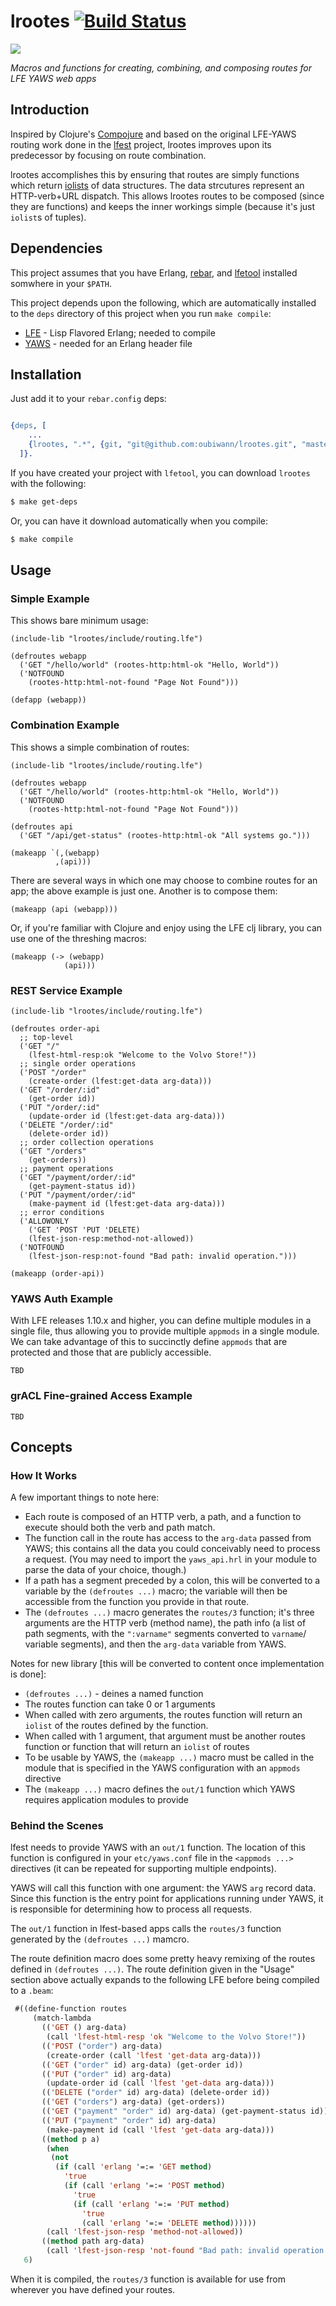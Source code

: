# lrootes [![Build Status](https://travis-ci.org/lfex/lrootes.png?branch=master)](https://travis-ci.org/lfex/lrootes)

<img src="resources/images/lrootes-x250.png"/>

*Macros and functions for creating, combining, and composing routes for LFE YAWS web apps*


## Introduction

Inspired by Clojure's [Compojure](https://github.com/weavejester/compojure)
and based on the original LFE-YAWS routing
work done in the [lfest](https://github.com/lfex/lfest) project, lrootes
improves upon its predecessor by focusing on route combination.

lrootes accomplishes this by ensuring that routes are simply functions which
return [iolists](http://erlang.org/doc/reference_manual/typespec.html#id77856)
of data structures. The data strcutures represent an HTTP-verb+URL dispatch.
This allows lrootes routes to be composed (since they are functions) and keeps
the inner workings simple (because it's just ``iolist``s of tuples).

## Dependencies

This project assumes that you have Erlang, [rebar](https://github.com/rebar/rebar),
and [lfetool]() installed somwhere in your ``$PATH``.

This project depends upon the following, which are automatically installed
to the ``deps`` directory of this project when you run ``make compile``:

* [LFE](https://github.com/rvirding/lfe) - Lisp Flavored Erlang; needed to
  compile
* [YAWS](http://yaws.hyber.org/) - needed for an Erlang header file


## Installation

Just add it to your ``rebar.config`` deps:

```erlang

{deps, [
    ...
    {lrootes, ".*", {git, "git@github.com:oubiwann/lrootes.git", "master"}}
  ]}.
```

If you have created your project with ``lfetool``, you can download
``lrootes`` with the following:

```bash
$ make get-deps
```

Or, you can have it download automatically when you compile:

```bash
$ make compile
```


## Usage

### Simple Example

This shows bare minimum usage:

```lfe
(include-lib "lrootes/include/routing.lfe")

(defroutes webapp
  ('GET "/hello/world" (rootes-http:html-ok "Hello, World"))
  ('NOTFOUND
    (rootes-http:html-not-found "Page Not Found")))

(defapp (webapp))
```

### Combination Example

This shows a simple combination of routes:

```lfe
(include-lib "lrootes/include/routing.lfe")

(defroutes webapp
  ('GET "/hello/world" (rootes-http:html-ok "Hello, World"))
  ('NOTFOUND
    (rootes-http:html-not-found "Page Not Found")))

(defroutes api
  ('GET "/api/get-status" (rootes-http:html-ok "All systems go.")))

(makeapp `(,(webapp)
          ,(api)))
```

There are several ways in which one may choose to combine routes for an app; the
above example is just one. Another is to compose them:

```lfe
(makeapp (api (webapp)))
```

Or, if you're familiar with Clojure and enjoy using the LFE clj library, you can
use one of the threshing macros:

```lfe
(makeapp (-> (webapp)
            (api)))
```
            
### REST Service Example

```lfe
(include-lib "lrootes/include/routing.lfe")

(defroutes order-api
  ;; top-level
  ('GET "/"
    (lfest-html-resp:ok "Welcome to the Volvo Store!"))
  ;; single order operations
  ('POST "/order"
    (create-order (lfest:get-data arg-data)))
  ('GET "/order/:id"
    (get-order id))
  ('PUT "/order/:id"
    (update-order id (lfest:get-data arg-data)))
  ('DELETE "/order/:id"
    (delete-order id))
  ;; order collection operations
  ('GET "/orders"
    (get-orders))
  ;; payment operations
  ('GET "/payment/order/:id"
    (get-payment-status id))
  ('PUT "/payment/order/:id"
    (make-payment id (lfest:get-data arg-data)))
  ;; error conditions
  ('ALLOWONLY
    ('GET 'POST 'PUT 'DELETE)
    (lfest-json-resp:method-not-allowed))
  ('NOTFOUND
    (lfest-json-resp:not-found "Bad path: invalid operation.")))

(makeapp (order-api))
```



### YAWS Auth Example

With LFE releases 1.10.x and higher, you can define multiple modules in a
single file, thus allowing you to provide multiple ``appmods`` in a single
module. We can take advantage of this to succinctly define ``appmods`` that
are protected and those that are publicly accessible.

```lfe
TBD
```

### grACL Fine-grained Access Example

```lfe
TBD
```

## Concepts


### How It Works

A few important things to note here:

* Each route is composed of an HTTP verb, a path, and a function to execute
  should both the verb and path match.
* The function call in the route has access to the ``arg-data`` passed from
  YAWS; this contains all the data you could conceivably need to process a
  request. (You may need to import the ``yaws_api.hrl`` in your module to
  parse the data of your choice, though.)
* If a path has a segment preceded by a colon, this will be converted to a
  variable by the ``(defroutes ...)`` macro; the variable will then be
  accessible from the function you provide in that route.
* The ``(defroutes ...)`` macro generates the ``routes/3`` function; it's
  three arguments are the HTTP verb (method name), the path info (a list of
  path segments, with the ``":varname"`` segments converted to ``varname``/
  variable segments), and then the ``arg-data`` variable from YAWS.

Notes for new library [this will be converted to content once implementation is done]:

* ``(defroutes ...)`` - deines a named function
* The routes function can take 0 or 1 arguments
* When called with zero arguments, the routes function will return an
  ``iolist`` of the routes defined by the function.
* When called with 1 argument, that argument must be another routes
  function or function that will return an ``iolist`` of routes
* To be usable by YAWS, the ``(makeapp ...)`` macro must be called in the
  module that is specified in the YAWS configuration with an ``appmods``
  directive
* The ``(makeapp ...)`` macro defines the ``out/1`` function which YAWS
  requires application modules to provide


### Behind the Scenes

lfest needs to provide YAWS with an ``out/1`` function. The location of this
function is configured in your ``etc/yaws.conf`` file in the
``<appmods ...>`` directives (it can be repeated for supporting multiple
endpoints).

YAWS will call this function with one argument: the YAWS ``arg`` record
data. Since this function is the entry point for applications running under
YAWS, it is responsible for determining how to process all requests.

The ``out/1`` function in lfest-based apps calls the ``routes/3`` function
generated by the ``(defroutes ...)`` mamcro.

The route definition macro does some pretty heavy remixing of the routes
defined in ``(defroutes ...)``. The route definition given in the "Usage"
section above actually expands to the following LFE before being compiled to
a ``.beam``:

```cl
 #((define-function routes
     (match-lambda
       (('GET () arg-data)
        (call 'lfest-html-resp 'ok "Welcome to the Volvo Store!"))
       (('POST ("order") arg-data)
        (create-order (call 'lfest 'get-data arg-data)))
       (('GET ("order" id) arg-data) (get-order id))
       (('PUT ("order" id) arg-data)
        (update-order id (call 'lfest 'get-data arg-data)))
       (('DELETE ("order" id) arg-data) (delete-order id))
       (('GET ("orders") arg-data) (get-orders))
       (('GET ("payment" "order" id) arg-data) (get-payment-status id))
       (('PUT ("payment" "order" id) arg-data)
        (make-payment id (call 'lfest 'get-data arg-data)))
       ((method p a)
        (when
         (not
          (if (call 'erlang '=:= 'GET method)
            'true
            (if (call 'erlang '=:= 'POST method)
              'true
              (if (call 'erlang '=:= 'PUT method)
                'true
                (call 'erlang '=:= 'DELETE method))))))
        (call 'lfest-json-resp 'method-not-allowed))
       ((method path arg-data)
        (call 'lfest-json-resp 'not-found "Bad path: invalid operation."))))
   6)
```

When it is compiled, the ``routes/3`` function is available for use from
wherever you have defined your routes.
